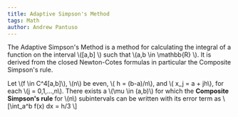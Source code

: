 ```yaml
---
title: Adaptive Simpson's Method
tags: Math
author: Andrew Pantuso
---
```


The Adaptive Simpson's Method is a method for calculating
the integral of a function on the interval \\([a,b] \\) such that
\\(a,b \\in \\mathbb{R} \\). It is derived from the closed Newton-Cotes
formulas in particular the Composite Simpson's rule.

Let \\(f \\in C\^4[a,b]\\), \\(n\\) be even, \\( h = (b-a)/n\\),
and \\( x\_j = a + jh\\), for each \\(j = 0,1,...,n\\).
There exists a \\(\\mu \\in (a,b)\\) for which the **Composite
Simpson's rule** for \\(n\\) subintervals can be written with its
error term as \\[\\int_a^b f(x) dx = h/3 \\]
